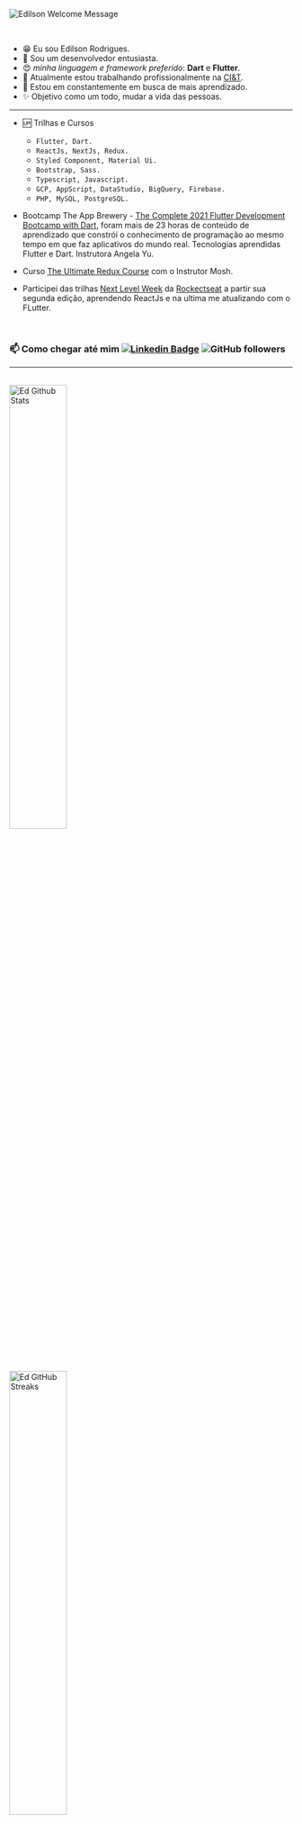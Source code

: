 <p>
		<img src="https://readme-typing-svg.herokuapp.com/?size=24&background=45E5FF00&lines=%F0%9F%91%8B%F0%9F%8F%BC+Hi+there!" alt="Edilson Welcome Message">
</p>

<br>

- 😁 Eu sou Edilson Rodrigues. 
- 💬 Sou um desenvolvedor entusiasta. 
- 😍 *minha linguagem e framework preferido*: **Dart** e **Flutter**.
- 🔭 Atualmente estou trabalhando profissionalmente na [CI&T](https://ciandt.com/).
- 🌱 Estou em constantemente em busca de mais aprendizado.
- ✨ Objetivo como um todo, mudar a vida das pessoas.
---
- 🆙 Trilhas e Cursos

  - `Flutter, Dart.`
  - `ReactJs, NextJs, Redux.` 
  - `Styled Component, Material Ui.`
  - `Bootstrap, Sass.`
  - `Typescript, Javascript.`
  - `GCP, AppScript, DataStudio, BigQuery, Firebase.`
  - `PHP, MySQL, PostgreSQL.`

* Bootcamp The App Brewery - [The Complete 2021 Flutter Development Bootcamp with Dart](https://www.appbrewery.co/p/flutter-development-bootcamp-with-dart), foram mais de 23 horas de conteúdo de aprendizado que constrói o conhecimento de programação ao mesmo tempo em que faz aplicativos do mundo real.
  Tecnologias aprendidas Flutter e Dart.
  Instrutora Angela Yu.

* Curso [The Ultimate Redux Course](https://codewithmosh.com/p/ultimate-redux) com o Instrutor Mosh.

* Participei das trilhas [Next Level Week](https://nextlevelweek.com/) da [Rockectseat](https://rocketseat.com.br/) a partir sua segunda edição, aprendendo ReactJs e na ultima me atualizando com o FLutter.

<br>

### 📫 Como chegar até mim [![Linkedin Badge](https://img.shields.io/badge/-LinkedIn-blue?style=flat-square&logo=Linkedin&logoColor=white&link=https://www.linkedin.com/in/edarodrigs)](https://www.linkedin.com/in/edarodrigs/) ![GitHub followers](https://img.shields.io/github/followers/edilson-rodrigues?style=flat-square)
---
<br>
<img width="45%" src="https://github-readme-stats.vercel.app/api?username=edilson-rodrigues&show_icons=true&count_private=true&hide_title=false&theme=dracula" alt="Ed Github Stats" />
<br>

<img width="45%" src="https://github-readme-streak-stats.herokuapp.com?user=edilson-rodrigues&theme=dracula&date_format=M%20j%5B%2C%20Y%5D" alt="Ed GitHub Streaks" />
<br>

<img width="45%" src="https://github-readme-stats.vercel.app/api/top-langs/?username=edilson-rodrigues&layout=compact&theme=dracula" alt="Ed Most Used Languages">


